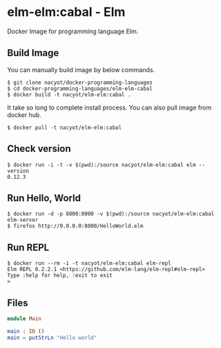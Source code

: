 # elm-elm:cabal - Elm

Docker Image for programming language Elm.

## Build Image

You can manually build image by below commands.

```
$ git clone nacyot/docker-programming-languages
$ cd docker-programming-languages/elm-elm-cabal
$ docker build -t nacyot/elm-elm:cabal .
```

It take so long to complete install process. You can also pull image from docker hub.

```
$ docker pull -t nacyot/elm-elm:cabal
```

## Check version

```
$ docker run -i -t -v $(pwd):/source nacyot/elm-elm:cabal elm --version
0.12.3
```

## Run Hello, World

```
$ docker run -d -p 8000:8000 -v $(pwd):/source nacyot/elm-elm:cabal elm-server
$ firefox http://0.0.0.0:8000/HelloWorld.elm 
```

## Run REPL

```
$ docker run --rm -i -t nacyot/elm-elm:cabal elm-repl
Elm REPL 0.2.2.1 <https://github.com/elm-lang/elm-repl#elm-repl>
Type :help for help, :exit to exit
>
```

## Files

```elm
module Main

main : IO ()
main = putStrLn "Hello world"
```
